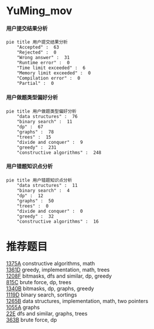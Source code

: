 # YuMing_mov

<!-- tabs:start -->



#### **用户提交结果分析**

```mermaid
pie title 用户提交结果分析
    "Accepted" :  63
    "Rejected" :  0
    "Wrong answer" :  31
    "Runtime error" :  0
    "Time limit exceeded" :  6
    "Memory limit exceeded" :  0
    "Compilation error" :  0
    "Partial" :  0
```

#### **用户做题类型偏好分析**

```mermaid
pie title 用户做题类型偏好分析
    "data structures" :  76
    "binary search" :  11
    "dp" :  67
    "graphs" :  78
    "trees" :  15
    "divide and conquer" :  9
    "greedy" :  231
    "constructive algorithms" :  248
```
#### **用户错题知识点分析**

```mermaid
pie title 用户错题知识点分析
    "data structures" :  11
    "binary search" :  4
    "dp" :  12
    "graphs" :  50
    "trees" :  0
    "divide and conquer" :  0
    "greedy" :  32
    "constructive algorithms" :  16
```



<!-- tabs:end -->
# 推荐题目
[1375A](https://codeforces.com/contest/1375/problem/A)		constructive algorithms,
                        math		  
[1361D](https://codeforces.com/contest/1361/problem/D)		greedy,
                        implementation,
                        math,
                        trees		  
[1208F](https://codeforces.com/contest/1208/problem/F)		bitmasks,
                        dfs and similar,
                        dp,
                        greedy		  
[815C](https://codeforces.com/contest/815/problem/C)		brute force,
                        dp,
                        trees		  
[1340B](https://codeforces.com/contest/1340/problem/B)		bitmasks,
                        dp,
                        graphs,
                        greedy		  
[1119D](https://codeforces.com/contest/1119/problem/D)		binary search,
                        sortings		  
[1265B](https://codeforces.com/contest/1265/problem/B)		data structures,
                        implementation,
                        math,
                        two pointers		  
[1055A](https://codeforces.com/contest/1055/problem/A)		graphs		  
[22E](https://codeforces.com/contest/22/problem/E)		dfs and similar,
                        graphs,
                        trees		  
[363B](https://codeforces.com/contest/363/problem/B)		brute force,
                        dp		  
